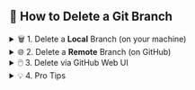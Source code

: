  
 
## 🧹 How to Delete a Git Branch

<details>
<summary>🗑️ 1. Delete a <strong>Local</strong> Branch (on your machine)</summary>

- Only works if the branch is **merged**:
```bash
  git branch -d my-branch
````

* If it's **not merged**, and you're sure:

  ```bash
  git branch -D my-branch
  ```

* ✅ Works in:

  * Codespaces terminal
  * Local VS Code terminal

* ⚠️ Does **not** affect GitHub or anyone else’s copy.

</details>

<details>
<summary>🌐 2. Delete a <strong>Remote</strong> Branch (on GitHub)</summary>

* Run this from terminal (Codespaces or local):

  ```bash
  git push origin --delete my-branch
  ```

* This removes the branch from **GitHub itself**.

* Useful after merging or if a stale branch is no longer needed.

</details>

<details>
<summary>🖱️ 3. Delete via GitHub Web UI</summary>

* Navigate to your GitHub repo.
* Click **Branches** tab (usually just above file list).
* Find your branch in the list.
* Click the trash 🗑️ icon to delete it.

**OR**, if you just merged a pull request:

* Scroll to the bottom of the PR page.
* Click the gray button: **“Delete branch”**.

</details>

<details>
<summary>💡 4. Pro Tips</summary>

* Always check which branches are live:

  ```bash
  git branch        # local branches
  git branch -r     # remote branches
  ```

* Use:

  ```bash
  git checkout main
  ```

  before deleting, so you’re **not on** the branch you’re removing.

* You can’t delete the branch you’re currently using!

* Deleting stale branches keeps your repo clean and your brain fresher.

</details>
 
 
